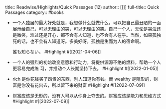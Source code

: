 title:: Readwise/Highlights/Quick Passages (12)
author:: [[]]
full-title:: Quick Passages
category:: #books

- 一个人独居的最大好处就是，我想做什么就做什么，可以把自己最丑陋的一面展示给自己，可以无理由的哭，可以无理由的笑。自己一个人，无论是哭泣还是微笑，难过还是开心，都不会有人知道，也不会有人在乎。当然，如果孤独死的话，也不会有人知道呀。多美好呀，孤独是生而为人的宿命啊。
  
  誰も知らない。 #Highlight #[[2021-04-06]]
- 一个人的强烈的初始改变意愿和行动力，将提供源源不绝的燃料，帮助一个人更容易完成练
  习，并推动个人长期坚持下去。 #Highlight #[[2022-01-05]]
- rich 是你花钱买了昂贵的东西，别人知道你有钱。而 wealthy 是隐形的，财富是你没有花出去，所以留下来的财富 #Highlight #[[2022-07-09]]
- 财富应该是无形的，没有人可以从你身上夺去的。财富应该是能力和思维方式 #Highlight #[[2022-07-09]]